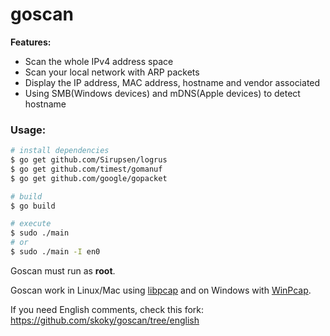 # goscan
 
**Features:**
 * Scan the whole IPv4 address space
 * Scan your local network with ARP packets
 * Display the IP address, MAC address, hostname and vendor associated
 * Using SMB(Windows devices) and mDNS(Apple devices) to detect hostname
 
 
### Usage: ###

```sh
# install dependencies
$ go get github.com/Sirupsen/logrus
$ go get github.com/timest/gomanuf
$ go get github.com/google/gopacket

# build
$ go build

# execute
$ sudo ./main  
# or
$ sudo ./main -I en0
```

Goscan must run as **root**.

Goscan work in Linux/Mac using [libpcap](http://www.tcpdump.org/) and on Windows with [WinPcap](https://www.winpcap.org/install/). 

If you need English comments, check this fork: https://github.com/skoky/goscan/tree/english 

